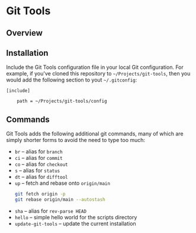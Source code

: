 # Git Tools

## Overview

## Installation

Include the Git Tools configuration file in your local Git configuration. For example, if you've cloned this repository to `~/Projects/git-tools`, then you would add the following section to yout `~/.gitconfig`:

```
[include]

    path = ~/Projects/git-tools/config
```

## Commands

Git Tools adds the following additional git commands, many of which are simply shorter forms to avoid the need to type too much:

- `br` – alias for `branch`
- `ci` – alias for `commit`
- `co` – alias for `checkout`
- `s` – alias for `status`
- `dt` – alias for `difftool`
- `up` – fetch and rebase onto `origin/main`
   ```bash
   git fetch origin -p
   git rebase origin/main --autostash
   ```
- `sha` – alias for `rev-parse HEAD`
- `hello` – simple hello world for the scripts directory
- `update-git-tools` – update the current installation
